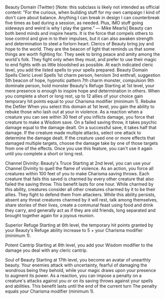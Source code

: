 Beauty Domain (Twitter)
[Note: this subclass is likely not intended as official content: "For the curious, when building stuff for my own campaign I kind of don't care about balance. Anything I can break in design I can counterbreak five times as bad during a session, as needed. Plus, IMO stuff going sideways and weird is why I play the game." — Mike Mearls]
Beauty can both bend minds and inspire hearts. It is the force that compels others to lose control and give in to their impulses, but it can also awaken strength and determination to steel a forlorn heart.
Clerics of Beauty bring joy and hope to the world. They are the beacon of light that reminds us that some things are worth fighting for. They seek to bring peace and amity among the world's folk. They fight only when they must, and prefer to use their magic to end fights with as little bloodshed as possible.
At each indicated cleric level, you add the listed spells to your spells prepared.
Beauty Domain Spells
Cleric Level	Spells
1st	charm person, heroism
3rd	enthrall, suggestion
5th	beacon of hope, hypnotic pattern
7th	charm monster, compulsion
9th	dominate person, hold monster
Beauty's Refuge
Starting at 1st level, your mere presence is enough to inspire hope and determination in others. When you complete a short or long rest, up to 12 allies of your choice gain temporary hit points equal to your Charisma modifier (minimum 1).
Rebuke the Defiler
When you select this domain at 1st level, you gain the ability to rebuke those who lash out at your in violence.
As a reaction when a creature you can see within 30 feet of you inflicts damage, you force that creature to make a Wisdom save. On a failed saving throw, it takes psychic damage equal to the damage dealt. On a successful save, it takes half that damage.
If the creature made multiple attacks, select one attack to determine the damage dealt. If the creature used one or more effects that damaged multiple targets, choose the damage take by one of those targets from one of the effects.
Once you use this feature, you can't use it again until you complete a short or long rest.

Channel Divinity: Beauty's Truce
Starting at 2nd level, you can use your Channel Divinity to quell the flame of violence.
As an action, you force all creatures within 100 feet of you to make Charisma saving throws. Each creature that fails this saved is charmed by every other creature that also failed the saving throw. This benefit lasts for one hour. While charmed by this ability, creatures consider all other creatures charmed by it to be their allies. They fight to defend them from attackers.
While this ability persists, absent any threat creatures charmed by it will rest, talk among themselves, share stories of their lives, create a communal feast using food and drink they carry, and generally act as if they are old friends, long separated and brought together again for a joyous reunion.

Superior Refuge
Starting at 6th level, the temporary hit points granted by your Beauty's Refuge ability increase to 5 + your Charisma modifier (minimum 1).

Potent Cantrip
Starting at 8th level, you add your Wisdom modifier to the damage you deal with any cleric cantrip.

Soul of Beauty
Starting at 17th level, you become an avatar of unearthly beauty. Your enemies attack with uncertainty, fearful of damaging the wondrous being they behold, while your magic draws upon your presence to augment its power.
As a reaction, you can impose a penalty on a creature's attacks against you or on its saving throws against your spells and abilities. This benefit lasts until the end of the current turn The penalty equals your Charisma modifier (minimum 1).
